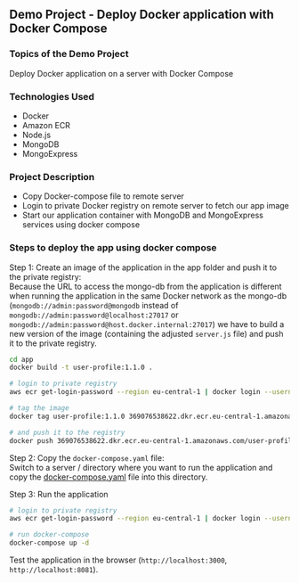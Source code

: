 ## Demo Project - Deploy Docker application with Docker Compose

### Topics of the Demo Project
Deploy Docker application on a server with Docker Compose

### Technologies Used
- Docker
- Amazon ECR
- Node.js
- MongoDB
- MongoExpress

### Project Description
- Copy Docker-compose file to remote server
- Login to private Docker registry on remote server to fetch our app image
- Start our application container with MongoDB and MongoExpress services using docker compose

### Steps to deploy the app using docker compose

Step 1: Create an image of the application in the app folder and push it to the private registry:\
Because the URL to access the mongo-db from the application is different when running the application in the same Docker network as the mongo-db (`mongodb://admin:password@mongodb` instead of `mongodb://admin:password@localhost:27017` or `mongodb://admin:password@host.docker.internal:27017`) we have to build a new version of the image (containing the adjusted `server.js` file) and push it to the private registry.

```sh
cd app
docker build -t user-profile:1.1.0 .

# login to private registry
aws ecr get-login-password --region eu-central-1 | docker login --username AWS --password-stdin 369076538622.dkr.ecr.eu-central-1.amazonaws.com

# tag the image
docker tag user-profile:1.1.0 369076538622.dkr.ecr.eu-central-1.amazonaws.com/user-profile:1.1.0

# and push it to the registry
docker push 369076538622.dkr.ecr.eu-central-1.amazonaws.com/user-profile:1.1.0
```

Step 2: Copy the `docker-compose.yaml` file:\
Switch to a server / directory where you want to run the application and copy the [docker-compose.yaml](./docker-compose.yaml) file into this directory.

Step 3: Run the application
```sh
# login to private registry
aws ecr get-login-password --region eu-central-1 | docker login --username AWS --password-stdin 369076538622.dkr.ecr.eu-central-1.amazonaws.com

# run docker-compose
docker-compose up -d
```

Test the application in the browser (`http://localhost:3000`, `http://localhost:8081`).
